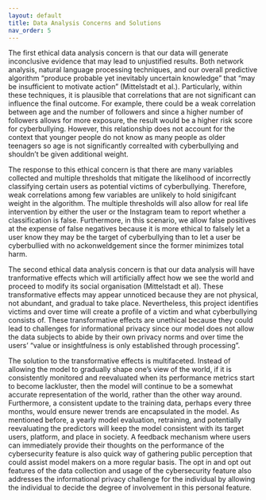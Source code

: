 ```yaml
---
layout: default
title: Data Analysis Concerns and Solutions  
nav_order: 5
---
```

The first ethical data analysis concern is that our data will generate inconclusive evidence that may lead to unjustified results. Both network analysis, natural language processing techniques, and our overall predictive algorithm “produce probable yet inevitably uncertain knowledge” that “may be insufficient to motivate action” (Mittelstadt et al.). Particularly, within these techniques, it is plausible that correlations that are not significant can influence the final outcome. For example, there could be a weak correlation between age and the number of followers and since a higher number of followers allows for more exposure, the result would be a higher risk score for cyberbullying. However, this relationship does not account for the context that younger people do not know as many people as older teenagers so age is not significantly correalted with cyberbullying and shouldn’t be given additional weight. 

The response to this ethical concern is that there are many variables collected and multiple thresholds that mitigate the likelihood of incorrectly classifying certain users as potential victims of cyberbullying. Therefore, weak correlations among few variables are unlikely to hold sinigifcant weight in the algorithm. The multiple thresholds will also allow for real life intervention by either the user or the Instagram team to report whether a classification is false. Furthermore, in this scenario, we allow false positives at the expense of false negatives because it is more ethical to falsely let a user know they may be the target of cyberbullying than to let a user be cyberbullied with no ackonweldgement since the former minimizes total harm. 

The second ethical data analysis concern is that our data analysis will have tranformative effects which will artificially affect how we see the world and proceed to modify its social organisation (Mittelstadt et al). These transformative effects may appear unnoticed because they are not physical, not abundant, and gradual to take place. Nevertheless, this project identifies victims and over time will create a profile of a victim and what cyberbullying consists of. These transformative effects are unethical because they could lead to challenges for informational privacy since our model does not allow the data subjects to abide by their own privacy norms and over time the users’ “value or insightfulness is only established through processing”. 

The solution to the transformative effects is multifaceted. Instead of allowing the model to gradually shape one’s view of the world, if it is consistently monitored and reevaluated when its performance metrics start to become lackluster, then the model will continue to be a somewhat accurate representation of the world, rather than the other way around. Furthermore, a consistent update to the training data, perhaps every three months, would ensure newer trends are encapsulated in the model. As mentioned before, a yearly model evaluation, retraining, and potentially reevaluating the predictors will keep the model consistent with its target users, platform, and place in society. A feedback mechanism where users can immediately provide their thoughts on the performance of the cybersecurity feature is also quick way of gathering public perception that could assist model makers on a more regular basis. The opt in and opt out features of the data collection and usage of the cybersecurity feature also addresses the informational privacy challenge for the individual by allowing the individual to decide the degree of involvement in this personal feature. 
